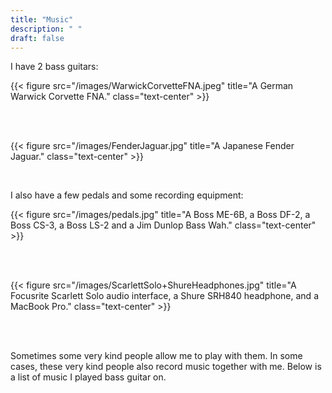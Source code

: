 ```yaml
---
title: "Music"
description: " "
draft: false
---
```


I have 2 bass guitars:

{{< figure src="/images/WarwickCorvetteFNA.jpeg" title="A German Warwick Corvette FNA." class="text-center" >}}
  
  &nbsp;  
  &nbsp;  
  
{{< figure src="/images/FenderJaguar.jpg" title="A Japanese Fender Jaguar." class="text-center" >}}
  
  &nbsp;  
  
I also have a few pedals and some recording equipment:
  
{{< figure src="/images/pedals.jpg" title="A Boss ME-6B, a Boss DF-2, a Boss CS-3, a Boss LS-2 and a Jim Dunlop Bass Wah." class="text-center" >}}
  
  &nbsp;  
  &nbsp;  
  
{{< figure src="/images/ScarlettSolo+ShureHeadphones.jpg" title="A Focusrite Scarlett Solo audio interface, a Shure SRH840 headphone, and a MacBook Pro." class="text-center" >}}
  
  &nbsp;  
  &nbsp;  
  
Sometimes some very kind people allow me to play with them. In some cases, these very kind people also record music together with me. Below is a list of music I played bass guitar on.
  
